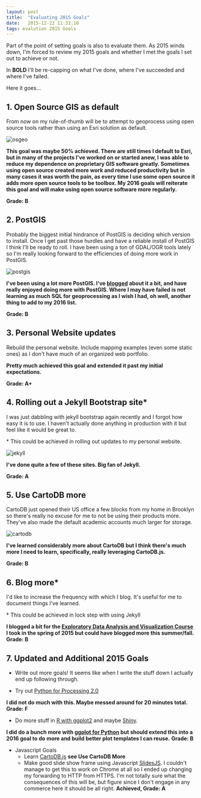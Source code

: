 ```yaml
---
layout: post
title:  "Evaluating 2015 Goals"
date:   2015-12-22 11:31:10
tags: evalution 2015 Goals
---
```


Part of the point of setting goals is also to evaluate them. As 2015 winds down, I'm forced to review my 2015 goals and whether I met the goals I set out to achieve or not. 

In **BOLD** I'll be re-capping on what I've done, where I've succeeded and where I've failed. 

Here it goes...

## 1. Open Source GIS as default
From now on my rule-of-thumb will be to attempt to geoprocess using open source tools rather than using an Esri solution as default. 

![osgeo](http://wiki.osgeo.org/images/7/74/OSGeo_logo_750_317.png)

**This goal was maybe 50% achieved. There are still times I default to Esri, but in many of the projects I've worked on or started anew, I was able to reduce my dependence on proprietary GIS software greatly. Sometimes using open source created more work and reduced productivity but in many cases it was worth the pain, as every time I use some open source it adds more open source tools to be toolbox. My 2016 goals will reiterate this goal and will make using open source software more regularly.**

**Grade: B**

## 2. PostGIS
Probably the biggest initial hindrance of PostGIS is deciding which version to install. Once I get past those hurdles and have a reliable install of PostGIS I think I'll be ready to roll. I have been using a ton of GDAL/OGR tools lately so I'm really looking forward to the efficiencies of doing more work in PostGIS.

![postgis](http://upload.wikimedia.org/wikipedia/commons/7/7b/Logo_square_postgis.png)

**I've been using a lot more PostGIS. I've [blogged](http://nygeog.github.io/2015/09/25/postgis-on-aws-rds.html) about it a bit, and have really enjoyed doing more with PostGIS. Where I may have failed is not learning as much SQL for geoprocessing as I wish I had, oh well, another thing to add to my 2016 list.**

**Grade: B**

## 3. Personal Website updates
Rebuild the personal website. Include mapping examples (even some static ones) as I don't have much of an organized web portfolio. 

**Pretty much achieved this goal and extended it past my initial expectations.**

**Grade: A+**

## 4. Rolling out a Jekyll Bootstrap site*
I was just dabbling with jekyll bootstrap again recently and I forgot how easy it is to use. I haven't actually done anything in production with it but feel like it would be great to. 

\* This could be achieved in rolling out updates to my personal website.

![jekyll](http://jekyllrb.com/img/logo-2x.png)

**I've done quite a few of these sites. Big fan of Jekyll.**

**Grade: A**

## 5. Use CartoDB more
CartoDB just opened their US office a few blocks from my home in Brooklyn so there's really no excuse for me to not be using their products more. They've also made the default academic accounts much larger for storage. 

![cartodb](http://cartodb.s3.amazonaws.com/static/logos_full_cartodb_light.png)

**I've learned considerably more about CartoDB but I think there's much more I need to learn, specifically, really leveraging CartoDB.js.**

**Grade: B**


## 6. Blog more*
I'd like to increase the frequency with which I blog. It's useful for me to document things I've learned. 

\* This could be achieved in lock step with using Jekyll

**I blogged a bit for the [Exploratory Data Analysis and Visualization Course](http://nygeog.github.io/data/science/columbia/idse/2015/01/21/exploratory-data-analysis-and-visualization.html) I took in the spring of 2015 but could have blogged more this summer/fall.**
**Grade: B**


## 7. Updated and Additional 2015 Goals
* Write out more goals! It seems like when I write the stuff down I actually end up following through. 

* Try out [Python for Processing 2.0](http://py.processing.org/)

**I did not do much with this. Maybe messed around for 20 minutes total.**
**Grade: F**

* Do more stuff in [R with ggplot2](http://ggplot2.org/) and maybe [Shiny](http://shiny.rstudio.com/). 

**I did do a bunch more with [ggplot for Python](http://ggplot.yhathq.com/) but should extend this into a 2016 goal to do more and build better plot templates I can reuse.**
**Grade: B**


* Javascript Goals
	* Learn [CartoDB.js](http://docs.cartodb.com/cartodb-platform/cartodb-js.html) **see Use CartoDB More**
	* Make good slide show frame using Javascript
		[SlidesJS](http://www.slidesjs.com/). I couldn't manage to get this to work on Chrome at all so I ended up changing my forwarding to HTTP from HTTPS. I'm not totally sure what the consequences of this will be, but figure since I don't engage in any commerce here it should be all right. **Achieved, Grade: A**

